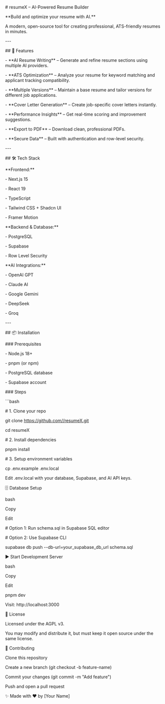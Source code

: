 \# resumeX – AI-Powered Resume Builder

\*\*Build and optimize your resume with AI.\*\*

A modern, open-source tool for creating professional, ATS-friendly resumes in minutes.

\---

\## 🚀 Features

\- \*\*AI Resume Writing\*\* – Generate and refine resume sections using multiple AI providers.

\- \*\*ATS Optimization\*\* – Analyze your resume for keyword matching and applicant tracking compatibility.

\- \*\*Multiple Versions\*\* – Maintain a base resume and tailor versions for different job applications.

\- \*\*Cover Letter Generation\*\* – Create job-specific cover letters instantly.

\- \*\*Performance Insights\*\* – Get real-time scoring and improvement suggestions.

\- \*\*Export to PDF\*\* – Download clean, professional PDFs.

\- \*\*Secure Data\*\* – Built with authentication and row-level security.

\---

\## 🛠 Tech Stack

\*\*Frontend:\*\*

\- Next.js 15

\- React 19

\- TypeScript

\- Tailwind CSS + Shadcn UI

\- Framer Motion

\*\*Backend & Database:\*\*

\- PostgreSQL

\- Supabase

\- Row Level Security

\*\*AI Integrations:\*\*

\- OpenAI GPT

\- Claude AI

\- Google Gemini

\- DeepSeek

\- Groq

\---

\## 📦 Installation

\### Prerequisites

\- Node.js 18+

\- pnpm (or npm)

\- PostgreSQL database

\- Supabase account

\### Steps

\`\`\`bash

\# 1. Clone your repo

git clone https://github.com//resumeX.git

cd resumeX

\# 2. Install dependencies

pnpm install

\# 3. Setup environment variables

cp .env.example .env.local

Edit .env.local with your database, Supabase, and AI API keys.

🗄 Database Setup

bash

Copy

Edit

\# Option 1: Run schema.sql in Supabase SQL editor

\# Option 2: Use Supabase CLI

supabase db push --db-url=your\_supabase\_db\_url schema.sql

▶️ Start Development Server

bash

Copy

Edit

pnpm dev

Visit: http://localhost:3000

📄 License

Licensed under the AGPL v3.

You may modify and distribute it, but must keep it open source under the same license.

🤝 Contributing

Clone this repository

Create a new branch (git checkout -b feature-name)

Commit your changes (git commit -m "Add feature")

Push and open a pull request

✨ Made with ❤️ by \[Your Name\]